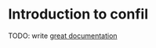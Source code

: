 # Introduction to confil

TODO: write [great documentation](http://jacobian.org/writing/great-documentation/what-to-write/)
